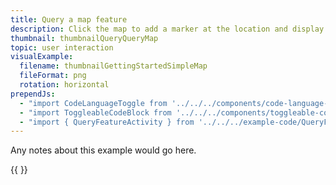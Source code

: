 ```yaml
---
title: Query a map feature
description: Click the map to add a marker at the location and display the maps property information for this feature.
thumbnail: thumbnailQueryQueryMap
topic: user interaction
visualExample:
  filename: thumbnailGettingStartedSimpleMap
  fileFormat: png
  rotation: horizontal
prependJs:
  - "import CodeLanguageToggle from '../../../components/code-language-toggle'"
  - "import ToggleableCodeBlock from '../../../components/toggleable-code-block'"
  - "import { QueryFeatureActivity } from '../../../example-code/QueryFeatureActivity.js'"
---
```


Any notes about this example would go here. 

{{
  <CodeLanguageToggle />
  <ToggleableCodeBlock 
    codeSnippet={QueryFeatureActivity}
  />
}}
